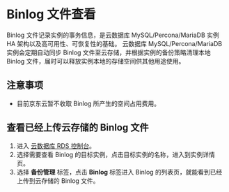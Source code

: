# Binlog 文件查看
Binlog 文件记录实例的事务信息，是云数据库 MySQL/Percona/MariaDB 实例 HA 架构以及高可用性、可恢复性的基础。
云数据库 MySQL/Percona/MariaDB 实例会定期自动同步 Binlog 文件至云存储，并根据实例的备份策略清理本地 Binlog 文件，届时可以释放实例本地的存储空间供其他用途使用。

## 注意事项
* 目前京东云暂不收取 Binlog 所产生的空间占用费用。

## 查看已经上传云存储的 Binlog 文件
1. 进入 [云数据库 RDS 控制台](https://rds-console.jdcloud.com/database)。
2. 选择需要查看 Binlog 的目标实例，点击目标实例的名称，进入到实例详情页。
3. 选择 **备份管理** 标签，点击 **Binlog** 标签进入 Binlog 的列表页，就能看到已经上传到云存储的 Binlog 文件。
